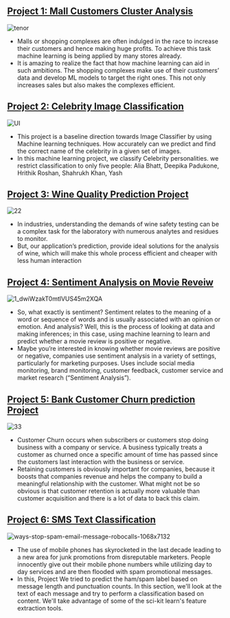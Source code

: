 ## [Project 1: Mall Customers Cluster Analysis](https://github.com/rajniklk/Mall-Customers-Cluster-Analysis)

   ![tenor](https://user-images.githubusercontent.com/35190179/92440551-52057a80-f1ca-11ea-9e60-48e2a03b3ac9.gif)
* Malls or shopping complexes are often indulged in the race to increase their customers and hence making huge profits. To achieve this task machine learning is being applied by many stores already.
* It is amazing to realize the fact that how machine learning can aid in such ambitions. The shopping complexes make use of their customers’ data and develop ML models to target the right ones. This not only increases sales but also makes the complexes efficient.

## [Project 2: Celebrity Image Classification](https://github.com/rajniklk/Celebrity_Image_Classifier)
![UI](https://user-images.githubusercontent.com/35190179/104933647-2f346f80-59cf-11eb-8416-9c78def2a3ee.png)

* This project is a baseline direction towards Image Classifier by using Machine learning techniques. How accurately can we predict and find the correct name of the celebrity in a given set of images.
* In this machine learning project, we classify Celebrity personalities. we restrict classification to only five people: Alia Bhatt, Deepika Padukone, Hrithik Roshan, Shahrukh Khan, Yash

## [Project 3: Wine Quality Prediction Project](https://github.com/rajniklk/Wine-Quality-Prediction-Project)

 ![22](https://user-images.githubusercontent.com/35190179/93073287-47525600-f6a0-11ea-996d-7c84899754b7.jpg)
* In industries, understanding the demands of wine safety testing can be a complex task for the laboratory with numerous analytes and residues to monitor.
* But, our application’s prediction, provide ideal solutions for the analysis of wine, which will make this whole process efficient and cheaper with less human interaction

## [Project 4: Sentiment Analysis on Movie Reveiw](https://github.com/rajniklk/Sentiment-Analysis-Project)

   ![1_dwiWzakT0mtlVUS45m2XQA](https://user-images.githubusercontent.com/35190179/92412066-0b7f3400-f168-11ea-8e29-8262d79a3931.png)
* So, what exactly is sentiment? Sentiment relates to the meaning of a word or sequence of words and is usually associated with an opinion or emotion. And analysis? Well, this is the process of looking at data and making inferences; in this case, using machine learning to learn and predict whether a movie review is positive or negative.
* Maybe you’re interested in knowing whether movie reviews are positive or negative, companies use sentiment analysis in a variety of settings, particularly for marketing purposes. Uses include social media monitoring, brand monitoring, customer feedback, customer service and market research (“Sentiment Analysis”).

## [Project 5: Bank Customer Churn prediction Project](https://github.com/rajniklk/Churn-prediction-Project)

 ![33](https://user-images.githubusercontent.com/35190179/93073300-4a4d4680-f6a0-11ea-85c0-f99b6bd658ed.jpg)
* Customer Churn occurs when subscribers or customers stop doing business with a company or service. A business typically treats a customer as churned once a specific amount of time has passed since the customers last interaction with the business or service.
* Retaining customers is obviously important for companies, because it boosts that companies revenue and helps the company to build a meaningful relationship with the customer. What might not be so obvious is that customer retention is actually more valuable than customer acquisition and there is a lot of data to back this claim.

## [Project 6: SMS Text Classification](https://github.com/rajniklk/SMS-Text-Classification-Using-Machine-Learning)

![ways-stop-spam-email-message-robocalls-1068x7132](https://user-images.githubusercontent.com/35190179/93072803-8cc25380-f69f-11ea-96aa-90f2448c7915.jpg)

* The use of mobile phones has skyrocketed in the last decade leading to a new area for junk promotions from disreputable marketers. People innocently give out their mobile phone numbers while utilizing day to day services and are then flooded with spam promotional messages.
* In this, Project We tried to predict the ham/spam label based on message length and punctuation counts. In this section, we'll look at the text of each message and try to perform a classification based on content. We'll take advantage of some of the sci-kit learn's feature extraction tools.
